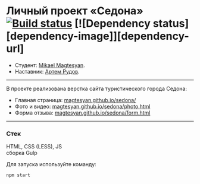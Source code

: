 # Личный проект «Седона» [![Build status][travis-image]][travis-url] [![Dependency status][dependency-image]][dependency-url]

* Студент: [Mikael Magtesyan](https://htmlacademy.ru/profile/id1100875).
* Наставник: [Артем Рудов](https://htmlacademy.ru/profile/artrudov).

---

В проекте реализована верстка сайта туристического города Седона:
* Главная страница: [magtesyan.github.io/sedona/](https://magtesyan.github.io/sedona/)
* Фото и видео: [magtesyan.github.io/sedona/photo.html](https://magtesyan.github.io/sedona/photo.html)
* Форма отзыва: [magtesyan.github.io/sedona/form.html](https://magtesyan.github.io/sedona/form.html)

---

### Стек
HTML, CSS (LESS), JS<br>
сборка Gulp

Для запуска используйте команду:
```
npm start
```

[travis-image]: https://travis-ci.com/magtesyan/sedona-18.svg?branch=master
[travis-url]: https://travis-ci.com/magtesyan/sedona-18
